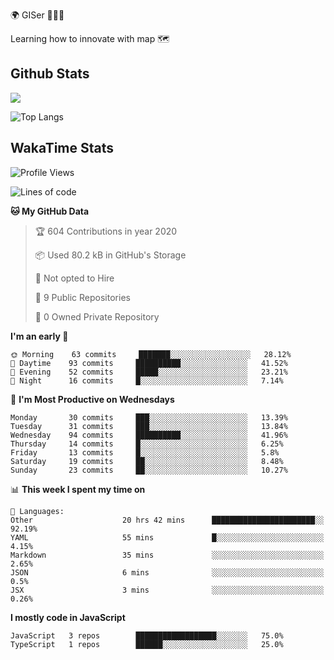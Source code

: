 🌍 GISer 👨🏻‍💻

Learning how to innovate with map 🗺

## Github Stats

![](https://github-readme-stats.vercel.app/api?username=lkcozy&show_icons=true&theme=tokyonight&hide_title=true)

![Top Langs](https://github-readme-stats.vercel.app/api/top-langs/?username=lkcozy&layout=compact&theme=tokyonight)

## WakaTime Stats

<!--START_SECTION:waka-->
![Profile Views](http://img.shields.io/badge/Profile%20Views-50-blue)

![Lines of code](https://img.shields.io/badge/From%20Hello%20World%20I've%20written-300620%20Lines%20of%20code-blue)

**🐱 My GitHub Data** 

> 🏆 604 Contributions in year 2020
 > 
> 📦 Used 80.2 kB in GitHub's Storage 
 > 
> 🚫 Not opted to Hire
 > 
> 📜 9 Public Repositories 
 > 
> 🔑 0 Owned Private Repository 
 > 
**I'm an early 🐤** 

```text
🌞 Morning    63 commits     ███████░░░░░░░░░░░░░░░░░░   28.12% 
🌆 Daytime    93 commits     ██████████░░░░░░░░░░░░░░░   41.52% 
🌃 Evening    52 commits     █████░░░░░░░░░░░░░░░░░░░░   23.21% 
🌙 Night      16 commits     █░░░░░░░░░░░░░░░░░░░░░░░░   7.14%

```
📅 **I'm Most Productive on Wednesdays** 

```text
Monday       30 commits     ███░░░░░░░░░░░░░░░░░░░░░░   13.39% 
Tuesday      31 commits     ███░░░░░░░░░░░░░░░░░░░░░░   13.84% 
Wednesday    94 commits     ██████████░░░░░░░░░░░░░░░   41.96% 
Thursday     14 commits     █░░░░░░░░░░░░░░░░░░░░░░░░   6.25% 
Friday       13 commits     █░░░░░░░░░░░░░░░░░░░░░░░░   5.8% 
Saturday     19 commits     ██░░░░░░░░░░░░░░░░░░░░░░░   8.48% 
Sunday       23 commits     ██░░░░░░░░░░░░░░░░░░░░░░░   10.27%

```


📊 **This week I spent my time on** 

```text
💬 Languages: 
Other                    20 hrs 42 mins      ███████████████████████░░   92.19% 
YAML                     55 mins             █░░░░░░░░░░░░░░░░░░░░░░░░   4.15% 
Markdown                 35 mins             ░░░░░░░░░░░░░░░░░░░░░░░░░   2.65% 
JSON                     6 mins              ░░░░░░░░░░░░░░░░░░░░░░░░░   0.5% 
JSX                      3 mins              ░░░░░░░░░░░░░░░░░░░░░░░░░   0.26%

```

**I mostly code in JavaScript** 

```text
JavaScript   3 repos        ██████████████████░░░░░░░   75.0% 
TypeScript   1 repos        ██████░░░░░░░░░░░░░░░░░░░   25.0%

```



<!--END_SECTION:waka-->
